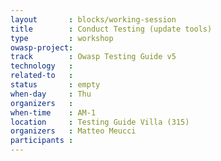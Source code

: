 ```yaml
---
layout       : blocks/working-session
title        : Conduct Testing (update tools)
type         : workshop
owasp-project: 
track        : Owasp Testing Guide v5
technology   :
related-to   :
status       : empty
when-day     : Thu
organizers   : 
when-time    : AM-1
location     : Testing Guide Villa (315)
organizers   : Matteo Meucci
participants : 
---
```

